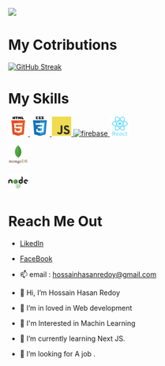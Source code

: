 ![](https://github.com/hasanredoy/hasanredoy.git)

# My Cotributions 
[![GitHub Streak](https://streak-stats.demolab.com/?user=hasanredoy)](https://git.io/streak-stats)

# My Skills 
<p align="left">
  <a href="https://www.w3.org/html/" target="_blank"> <img src="https://raw.githubusercontent.com/devicons/devicon/master/icons/html5/html5-original-wordmark.svg" alt="html5" width="40" height="40"/> </a>
  <a href="https://www.w3schools.com/css/" target="_blank"> <img src="https://raw.githubusercontent.com/devicons/devicon/master/icons/css3/css3-original-wordmark.svg" alt="css3" width="40" height="40"/> </a>
  <a href="https://developer.mozilla.org/en-US/docs/Web/JavaScript" target="_blank"> <img src="https://raw.githubusercontent.com/devicons/devicon/master/icons/javascript/javascript-original.svg" alt="javascript" width="40" height="40"/> </a>
    <a href="https://firebase.google.com/" target="_blank"> <img src="https://www.vectorlogo.zone/logos/firebase/firebase-icon.svg" alt="firebase" width="40" height="40"/> </a>
<a href="https://reactjs.org/" target="_blank"> <img src="https://raw.githubusercontent.com/devicons/devicon/master/icons/react/react-original-wordmark.svg" alt="react" width="40" height="40"/> </a>

  <a href="https://www.mongodb.com/" target="_blank"> <img src="https://raw.githubusercontent.com/devicons/devicon/master/icons/mongodb/mongodb-original-wordmark.svg" alt="mongodb" width="40" height="40"/> </a>
  
 <a href="https://nodejs.org" target="_blank"> <img src="https://raw.githubusercontent.com/devicons/devicon/master/icons/nodejs/nodejs-original-wordmark.svg" alt="nodejs" width="40" height="40"/> </a>

</p>


# Reach Me Out 
- [LikedIn](https://www.linkedin.com/in/hossain-hasan-redoy/)
- [FaceBook](https://www.facebook.com/profile.php?id=61561249570802)
- 📫 email : hossainhasanredoy@gmail.com

  


- 👋 Hi, I’m Hossain Hasan Redoy 
- 🤍 I’m in loved in Web development
- 👀 I'm Interested in Machin Learning 
- 🌱 I’m currently learning Next JS.
- 💞️ I’m looking for A job .


